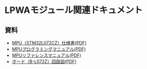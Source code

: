 # LPWAモジュール関連ドキュメント




## 資料

- [MPU（STM32L072CZ）仕様書(PDF)](https://github.com/kaz0505/lpwa-module/blob/main/doc/stm32l072cz.pdf)
- [MPUプログラミングマニュアル(PDF)](https://github.com/kaz0505/lpwa-module/blob/main/doc/dm00104451-cortexm0-programming-manual-for-stm32l0-stm32g0-stm32wl-and-stm32wb-series-stmicroelectronics.pdf)
- [MPUリファレンスマニュアル(PDF)](https://github.com/kaz0505/lpwa-module/blob/main/doc/dm00108281-ultralowpower-stm32l0x2-advanced-armbased-32bit-mcus-stmicroelectronics.pdf)
- [ボード（B-L072Z）回路図(PDF)](https://github.com/kaz0505/lpwa-module/blob/main/doc/dm00329995-discovery-kit-for-lorawan-sigfox-and-lpwan-protocols-with-stm32l0-stmicroelectronics.pdf)


